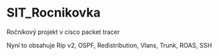 # SIT_Rocnikovka

Ročníkový projekt v cisco packet tracer

Nyní to obsahuje Rip v2, OSPF, Redistribution, Vlans, Trunk, ROAS, SSH
